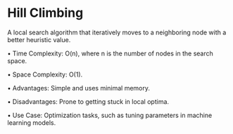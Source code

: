# Hill Climbing

A local search algorithm that iteratively moves to a neighboring node with a better heuristic value.

• Time Complexity: O(n), where n is the number of nodes in the search space.

• Space Complexity: O(1).

• Advantages: Simple and uses minimal memory.

• Disadvantages: Prone to getting stuck in local optima.

• Use Case: Optimization tasks, such as tuning parameters in machine learning models.
